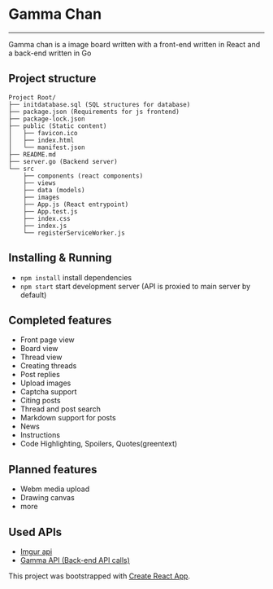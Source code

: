 # Gamma Chan

---

Gamma chan is a image board written with a front-end written in React and a back-end written in Go

## Project structure

```
Project Root/
├── initdatabase.sql (SQL structures for database)
├── package.json (Requirements for js frontend)
├── package-lock.json
├── public (Static content)
│   ├── favicon.ico
│   ├── index.html
│   └── manifest.json
├── README.md 
├── server.go (Backend server)
└── src
    ├── components (react components)
    ├── views  
    ├── data (models)
    ├── images 
    ├── App.js (React entrypoint)
    ├── App.test.js
    ├── index.css
    ├── index.js
    └── registerServiceWorker.js
```

## Installing & Running
* `npm install` install dependencies
* `npm start`   start development server (API is proxied to main server by default)

## Completed features

* Front page view
* Board view
* Thread view
* Creating threads
* Post replies
* Upload images
* Captcha support
* Citing posts
* Thread and post search
* Markdown support for posts
* News 
* Instructions
* Code Highlighting, Spoilers, Quotes(greentext)

## Planned features

* Webm media upload
* Drawing canvas
* more

## Used APIs
* [Imgur api](https://apidocs.imgur.com/)
* [Gamma API (Back-end API calls)](https://documenter.getpostman.com/view/3987217/gamma/RW1UP3eg)


This project was bootstrapped with [Create React App](https://github.com/facebookincubator/create-react-app).
